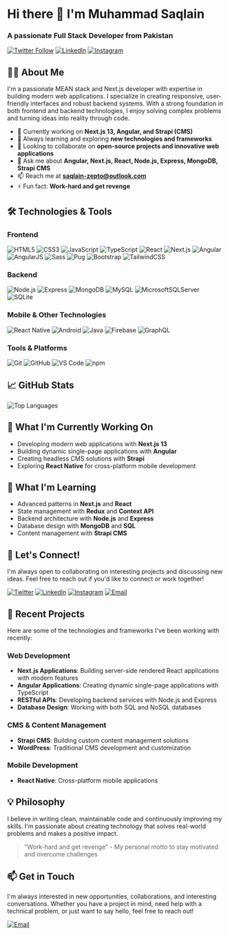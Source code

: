 # Hi there 👋 I'm Muhammad Saqlain

### A passionate Full Stack Developer from Pakistan
[![Twitter Follow](https://img.shields.io/twitter/follow/saqlainsqqi?style=social)](https://twitter.com/saqlainsqqi)
[![LinkedIn](https://img.shields.io/badge/LinkedIn-Connect-blue)](https://www.linkedin.com/in/muhammad-saqlain-4a9b7123a/)
[![Instagram](https://img.shields.io/badge/Instagram-Follow-E4405F)](https://www.instagram.com/saqlain._.saqqi/)

## 👨‍💻 About Me

I'm a passionate MEAN stack and Next.js developer with expertise in building modern web applications. I specialize in creating responsive, user-friendly interfaces and robust backend systems. With a strong foundation in both frontend and backend technologies, I enjoy solving complex problems and turning ideas into reality through code.

- 🔭 Currently working on **Next.js 13, Angular, and Strapi (CMS)**
- 🌱 Always learning and exploring **new technologies and frameworks**
- 👯 Looking to collaborate on **open-source projects and innovative web applications**
- 💬 Ask me about **Angular, Next.js, React, Node.js, Express, MongoDB, Strapi CMS**
- 📫 Reach me at **saqlain-zepto@outlook.com**
- ⚡ Fun fact: **Work-hard and get revenge**

## 🛠️ Technologies & Tools

### Frontend
![HTML5](https://img.shields.io/badge/HTML5-E34F26?style=for-the-badge&logo=html5&logoColor=white)
![CSS3](https://img.shields.io/badge/CSS3-1572B6?style=for-the-badge&logo=css3&logoColor=white)
![JavaScript](https://img.shields.io/badge/JavaScript-F7DF1E?style=for-the-badge&logo=javascript&logoColor=black)
![TypeScript](https://img.shields.io/badge/TypeScript-007ACC?style=for-the-badge&logo=typescript&logoColor=white)
![React](https://img.shields.io/badge/React-20232A?style=for-the-badge&logo=react&logoColor=61DAFB)
![Next.js](https://img.shields.io/badge/Next.js-000000?style=for-the-badge&logo=next.js&logoColor=white)
![Angular](https://img.shields.io/badge/Angular-DD0031?style=for-the-badge&logo=angular&logoColor=white)
![AngularJS](https://img.shields.io/badge/AngularJS-E23237?style=for-the-badge&logo=angularjs&logoColor=white)
![Sass](https://img.shields.io/badge/Sass-CC6699?style=for-the-badge&logo=sass&logoColor=white)
![Pug](https://img.shields.io/badge/Pug-E3C29B?style=for-the-badge&logo=pug&logoColor=black)
![Bootstrap](https://img.shields.io/badge/Bootstrap-563D7C?style=for-the-badge&logo=bootstrap&logoColor=white)
![TailwindCSS](https://img.shields.io/badge/Tailwind_CSS-38B2AC?style=for-the-badge&logo=tailwind-css&logoColor=white)

### Backend
![Node.js](https://img.shields.io/badge/Node.js-43853D?style=for-the-badge&logo=node.js&logoColor=white)
![Express](https://img.shields.io/badge/Express.js-404D59?style=for-the-badge)
![MongoDB](https://img.shields.io/badge/MongoDB-4EA94B?style=for-the-badge&logo=mongodb&logoColor=white)
![MySQL](https://img.shields.io/badge/MySQL-00000F?style=for-the-badge&logo=mysql&logoColor=white)
![MicrosoftSQLServer](https://img.shields.io/badge/Microsoft%20SQL%20Server-CC2927?style=for-the-badge&logo=microsoft%20sql%20server&logoColor=white)
![SQLite](https://img.shields.io/badge/SQLite-07405E?style=for-the-badge&logo=sqlite&logoColor=white)

### Mobile & Other Technologies
![React Native](https://img.shields.io/badge/React_Native-20232A?style=for-the-badge&logo=react&logoColor=61DAFB)
![Android](https://img.shields.io/badge/Android-3DDC84?style=for-the-badge&logo=android&logoColor=white)
![Java](https://img.shields.io/badge/Java-ED8B00?style=for-the-badge&logo=java&logoColor=white)
![Firebase](https://img.shields.io/badge/Firebase-ffaa00?style=for-the-badge&logo=Firebase&logoColor=white)
![GraphQL](https://img.shields.io/badge/GraphQL-E10098?style=for-the-badge&logo=graphql&logoColor=white)

### Tools & Platforms
![Git](https://img.shields.io/badge/Git-F05032?style=for-the-badge&logo=git&logoColor=white)
![GitHub](https://img.shields.io/badge/GitHub-181717?style=for-the-badge&logo=github&logoColor=white)
![VS Code](https://img.shields.io/badge/Visual_Studio_Code-0078D4?style=for-the-badge&logo=visual%20studio%20code&logoColor=white)
![npm](https://img.shields.io/badge/npm-CB3837?style=for-the-badge&logo=npm&logoColor=white)

## 📈 GitHub Stats

![Top Languages](https://github-readme-stats.vercel.app/api/top-langs/?username=saqqqi&layout=compact)

## 🚀 What I'm Currently Working On

- Developing modern web applications with **Next.js 13**
- Building dynamic single-page applications with **Angular**
- Creating headless CMS solutions with **Strapi**
- Exploring **React Native** for cross-platform mobile development

## 🌱 What I'm Learning

- Advanced patterns in **Next.js** and **React**
- State management with **Redux** and **Context API**
- Backend architecture with **Node.js** and **Express**
- Database design with **MongoDB** and **SQL**
- Content management with **Strapi CMS**

## 🤝 Let's Connect!

I'm always open to collaborating on interesting projects and discussing new ideas. Feel free to reach out if you'd like to connect or work together!

[![Twitter](https://img.shields.io/badge/Twitter-1DA1F2?style=for-the-badge&logo=twitter&logoColor=white)](https://twitter.com/saqlainsqqi)
[![LinkedIn](https://img.shields.io/badge/LinkedIn-0077B5?style=for-the-badge&logo=linkedin&logoColor=white)](https://www.linkedin.com/in/muhammad-saqlain-4a9b7123a/)
[![Instagram](https://img.shields.io/badge/Instagram-E4405F?style=for-the-badge&logo=instagram&logoColor=white)](https://www.instagram.com/saqlain._.saqqi/)
[![Email](https://img.shields.io/badge/Email-D14836?style=for-the-badge&logo=gmail&logoColor=white)](mailto:saqlain-zepto@outlook.com)

## 📝 Recent Projects

Here are some of the technologies and frameworks I've been working with recently:

### Web Development
- **Next.js Applications**: Building server-side rendered React applications with modern features
- **Angular Applications**: Creating dynamic single-page applications with TypeScript
- **RESTful APIs**: Developing backend services with Node.js and Express
- **Database Design**: Working with both SQL and NoSQL databases

### CMS & Content Management
- **Strapi CMS**: Building custom content management solutions
- **WordPress**: Traditional CMS development and customization

### Mobile Development
- **React Native**: Cross-platform mobile applications

## 💡 Philosophy

I believe in writing clean, maintainable code and continuously improving my skills. I'm passionate about creating technology that solves real-world problems and makes a positive impact.

> "Work-hard and get revenge" - My personal motto to stay motivated and overcome challenges

## 📫 Get in Touch

I'm always interested in new opportunities, collaborations, and interesting conversations. Whether you have a project in mind, need help with a technical problem, or just want to say hello, feel free to reach out!

[![Email](https://img.shields.io/badge/Email-D14836?style=for-the-badge&logo=gmail&logoColor=white)](mailto:saqlain-zepto@outlook.com)
